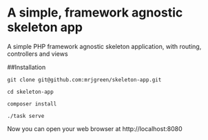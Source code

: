 # A simple, framework agnostic skeleton app

A simple PHP framework agnostic skeleton application, with routing, controllers and views


##Installation

~~~
git clone git@github.com:mrjgreen/skeleton-app.git

cd skeleton-app

composer install

./task serve
~~~

Now you can open your web browser at http://localhost:8080
